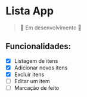 # Lista App

> :construction: Em desenvolvimento :construction:

## Funcionalidades:

- [x] Listagem de itens
- [x] Adicionar novos itens
- [x] Excluir itens
- [ ] Editar um item
- [ ] Marcação de feito
